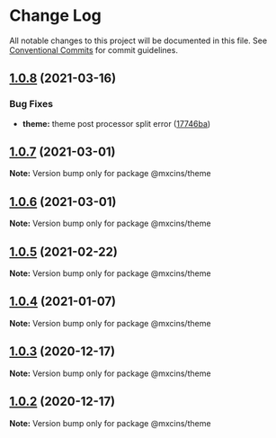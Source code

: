 # Change Log

All notable changes to this project will be documented in this file.
See [Conventional Commits](https://conventionalcommits.org) for commit guidelines.

## [1.0.8](https://github.com/maxiaochuan/mxcins/tree/master/packages/mxcins-theme/compare/@mxcins/theme@1.0.7...@mxcins/theme@1.0.8) (2021-03-16)


### Bug Fixes

* **theme:** theme post processor split error ([17746ba](https://github.com/maxiaochuan/mxcins/tree/master/packages/mxcins-theme/commit/17746ba2f9e80feeb1f8c557dcb052f6c1739066))





## [1.0.7](https://github.com/maxiaochuan/mxcins/tree/master/packages/mxcins-theme/compare/@mxcins/theme@1.0.6...@mxcins/theme@1.0.7) (2021-03-01)

**Note:** Version bump only for package @mxcins/theme





## [1.0.6](https://github.com/maxiaochuan/mxcins/tree/master/packages/mxcins-theme/compare/@mxcins/theme@1.0.5...@mxcins/theme@1.0.6) (2021-03-01)

**Note:** Version bump only for package @mxcins/theme





## [1.0.5](https://github.com/maxiaochuan/mxcins/tree/master/packages/mxcins-theme/compare/@mxcins/theme@1.0.4...@mxcins/theme@1.0.5) (2021-02-22)

**Note:** Version bump only for package @mxcins/theme





## [1.0.4](https://github.com/maxiaochuan/mxcins/tree/master/packages/mxcins-theme/compare/@mxcins/theme@1.0.3...@mxcins/theme@1.0.4) (2021-01-07)

**Note:** Version bump only for package @mxcins/theme





## [1.0.3](https://github.com/maxiaochuan/mxcins/tree/master/packages/mxcins-theme/compare/@mxcins/theme@1.0.2...@mxcins/theme@1.0.3) (2020-12-17)

**Note:** Version bump only for package @mxcins/theme





## [1.0.2](https://github.com/maxiaochuan/mxcins/tree/master/packages/mxcins-theme/compare/@mxcins/theme@1.0.1...@mxcins/theme@1.0.2) (2020-12-17)

**Note:** Version bump only for package @mxcins/theme
